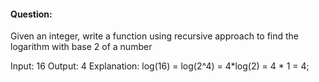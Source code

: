 #### Question:

Given an integer, write a function using recursive approach to find the logarithm with base 2 of a number

Input: 16
Output: 4
Explanation: log(16) = log(2^4) = 4*log(2) = 4 * 1 = 4;
